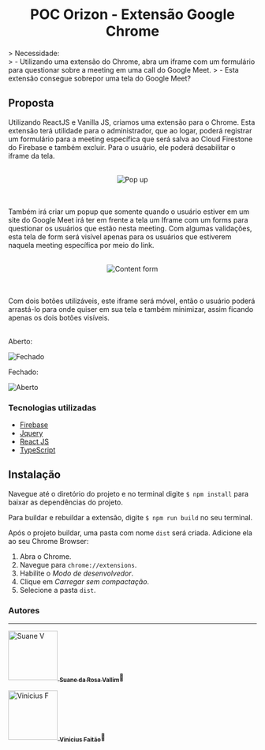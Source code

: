 <h1 align="center"> POC Orizon - Extensão Google Chrome </h1>
> Necessidade: <br>
> - Utilizando uma extensão do Chrome, abra um iframe com um formulário para questionar sobre a meeting em uma call do Google Meet.
> - Esta extensão consegue sobrepor uma tela do Google Meet?


## Proposta
Utilizando ReactJS e Vanilla JS, criamos uma extensão para o Chrome. Esta extensão terá utilidade para o administrador, que ao logar, poderá registrar um formulário para a meeting específica que será salva ao Cloud Firestone do Firebase e também excluir. Para o usuário, ele poderá desabilitar o iframe da tela. <br><br>
<p align="center">
<img src="https://i.imgur.com/APoiB6S.png" alt="Pop up"/>
</p>
<br><br>
Também irá criar um popup que somente quando o usuário estiver em um site do Google Meet irá ter em frente a tela um Iframe com um forms para questionar os usuários que estão nesta meeting.
	Com algumas validações, esta tela de form será visível apenas para os usuários que estiverem naquela meeting específica por meio do link. <br><br>
<p align="center">
<img src="https://i.imgur.com/1Medwig.png" alt="Content form"/>
</p>
<br><br>
Com dois botões utilizáveis, este iframe será móvel, então o usuário poderá arrastá-lo para onde quiser em sua tela e também minimizar, assim ficando apenas os dois botões visíveis.<br><br>

<p align="center">
  <p> Aberto: </p>
  <img src="https://i.imgur.com/xweyOeZ.png" alt="Fechado"/>
  <p> Fechado: </p>
  <img src="https://i.imgur.com/HX77ftE.png" alt="Aberto"/>
</p> 


### Tecnologias utilizadas
- [Firebase](https://firebase.google.com/)
- [Jquery](https://jquery.com/)
- [React JS](https://pt-br.reactjs.org/)
- [TypeScript](https://www.typescriptlang.org/)

## Instalação

Navegue até o diretório do projeto e no terminal digite `$ npm install` para baixar as dependências do projeto.

Para buildar e rebuildar a extensão, digite `$ npm run build` no seu terminal.

Após o projeto buildar, uma pasta com nome `dist` será criada. Adicione ela ao seu Chrome Browser:

1. Abra o Chrome.
2. Navegue para `chrome://extensions`.
3. Habilite o _Modo de desenvolvedor_.
4. Clique em _Carregar sem compactação_.
5. Selecione a pasta `dist`.

### Autores
---
<p align="center">
<p>
 <a href="https://github.com/suanev">
 <img src="https://avatars1.githubusercontent.com/u/49046892?s=460&u=c57857f9cf2449732b841a79744c227d53410297&v=4" width="100px;" alt="Suane V"/>
 <sub><b>Suane da Rosa Vallim</b></sub></a>🚀</a>
 </p>
 <p>
 <a href="https://github.com/viniciusfaitao">
 <img src="https://avatars0.githubusercontent.com/u/57546535?s=460&u=83d9a30e66aa5416d1672d07aba670ab053e2e1d&v=4" width="100px;" alt="Vinicius F"/>
 <sub><b>Vinicius Faitão</b></sub></a>🚀</a>
 </p>
</p>
